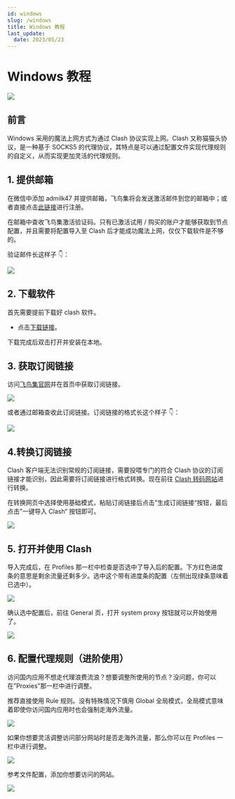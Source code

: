 ```yaml
---
id: windows
slug: /windows
title: Windows 教程
last_update:
  date: 2023/05/23
---
```


# Windows 教程

![](https://pan.createvoyage.com/f/RDF5/macos.png)

## 前言

Windows 采用的魔法上网方式为通过 Clash 协议实现上网。Clash 又称猫猫头协议，是一种基于 SOCKS5 的代理协议，其特点是可以通过配置文件实现代理规则的自定义，从而实现更加灵活的代理规则。

## 1. 提供邮箱

在微信中添加 admilk47 并提供邮箱，飞鸟集将会发送激活邮件到您的邮箱中；或者直接点击[此链接](https://www.offshoreview.xyz/auth/register)进行注册。

在邮箱中查收飞鸟集激活验证码。只有已激活试用 / 购买的账户才能够获取到节点配置，并且需要将配置导入至 Clash 后才能成功魔法上网，仅仅下载软件是不够的。

验证邮件长这样子 👇：

![](https://pan.createvoyage.com/f/VjHg/verify-email.png)

## 2. 下载软件

首先需要提前下载好 clash 软件。

- 点击[下载链接](https://pan.createvoyage.com/f/jESR/clash-for-windows.exe)。

下载完成后双击打开并安装在本地。

## 3. 获取订阅链接

访问[飞鸟集官网](https://www.offshoreview.xyz)并在首页中获取订阅链接。

![](https://pan.createvoyage.com/f/XBSO/subscribe.png)

或者通过邮箱查收此订阅链接。订阅链接的格式长这个样子 👇：

![](https://pan.createvoyage.com/f/YJTA/subscribe-url.png)

## 4.转换订阅链接

Clash 客户端无法识别常规的订阅链接，需要投喂专门的符合 Clash 协议的订阅链接才能识别，因此需要将订阅链接进行格式转换。现在前往 [Clash 转码网站](https://clash.offshoreview.xyz)进行转换。

在转换网页中选择使用基础模式，粘贴订阅链接后点击”生成订阅链接“按钮，最后点击”一键导入 Clash“ 按钮即可。

![](https://pan.createvoyage.com/f/ZxUQ/clash-1.png)

## 5. 打开并使用 Clash

导入完成后，在 Profiles 那一栏中检查是否选中了导入后的配置。下方红色进度条的意思是剩余流量还剩多少。选中这个带有进度条的配置（左侧出现绿条意味着已选中）。

![](https://pan.createvoyage.com/f/1lcq/clash-2.png)

确认选中配置后，前往 General 页，打开 system proxy 按钮就可以开始使用了。

![](https://pan.createvoyage.com/f/2Bf8/clash-3.png)

## 6. 配置代理规则（进阶使用）

访问国内应用不想走代理浪费流浪？想要调整所使用的节点？没问题，你可以在”Proxies”那一栏中进行调整。

推荐直接使用 Rule 规则。没有特殊情况下慎用 Global 全局模式，全局模式意味着即使你访问国内应用时也会强制走海外流量。

![](https://pan.createvoyage.com/f/4Oil/clash-5.png)

如果你想要灵活调整访问部分网站时是否走海外流量，那么你可以在 Profiles 一栏中进行调整。

![](https://pan.createvoyage.com/f/5Ds6/clash-6.png)

参考文件配置，添加你想要访问的网站。

![](https://pan.createvoyage.com/f/65ty/clash-7.png)
